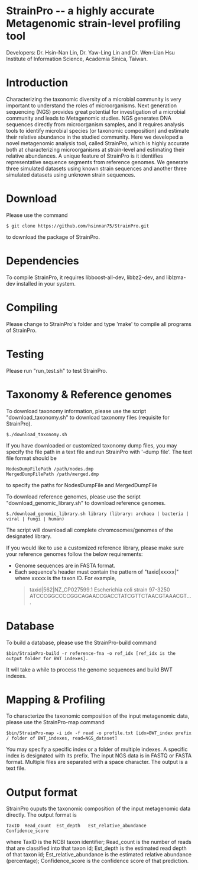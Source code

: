 StrainPro -- a highly accurate Metagenomic strain-level profiling tool
==============================
Developers: Dr. Hsin-Nan Lin, Dr. Yaw-Ling Lin and Dr. Wen-Lian Hsu Institute of Information Science, Academia Sinica, Taiwan.

# Introduction
Characterizing the taxonomic diversity of a microbial community is very important to understand the roles of microorganisms. Next generation sequencing (NGS) provides great potential for investigation of a microbial community and leads to Metagenomic studies. NGS generates DNA sequences directly from microorganism samples, and it requires analysis tools to identify microbial species (or taxonomic composition) and estimate their relative abundance in the studied community. Here we developed a novel metagenomic analysis tool, called StrainPro, which is highly accurate both at characterizing microorganisms at strain-level and estimating their relative abundances. A unique feature of StrainPro is it identifies representative sequence segments from reference genomes. We generate three simulated datasets using known strain sequences and another three simulated datasets using unknown strain sequences.

# Download
Please use the command
  ```
  $ git clone https://github.com/hsinnan75/StrainPro.git
  ```
to download the package of StrainPro.

# Dependencies
To compile StrainPro, it requires libboost-all-dev, libbz2-dev, and liblzma-dev installed in your system.

# Compiling
Please change to StrainPro's folder and type 'make' to compile all programs of StrainPro.

# Testing
Please run "run_test.sh" to test StrainPro.

# Taxonomy & Reference genomes
To download taxonomy information, please use the script "download_taxonomy.sh" to download taxonomy files (requisite for StrainPro).
  ```
  $./download_taxonomy.sh
  ```
If you have downloaded or customized taxonomy dump files, you may specify the file path in a text file and run StrainPro with '-dump file'.
The text file format should be

  ```
NodesDumpFilePath /path/nodes.dmp
MergedDumpFilePath /path/merged.dmp
  ```

to specify the paths for NodesDumpFile and MergedDumpFile

To download reference genomes, please use the script "download_genomic_library.sh" to download reference genomes.
  ```
  $./download_genomic_library.sh library (library: archaea | bacteria | viral | fungi | human)
  ```
The script will download all complete chromosomes/genomes of the designated library.

If you would like to use a customized reference library, please make sure your reference genomes follow the below requirements:
 - Genome sequences are in FASTA format.
 - Each sequence's header must contain the pattern of "taxid|xxxxx|" where xxxxx is the taxon ID. For example,
   >taxid|562|NZ_CP027599.1 Escherichia coli strain 97-3250 
   ATCCCGGCCCCGGCAGAACCGACCTATCGTTCTAACGTAAACGT....

# Database
To build a database, please use the StrainPro-build command
  ```
  $bin/StrainPro-build -r reference-fna -o ref_idx [ref_idx is the output folder for BWT indexes].
  ```
It will take a while to process the genome sequences and build BWT indexes.

# Mapping & Profiling
To characterize the taxonomic composition of the input metagenomic data, please use the StrainPro-map command
  ```
  $bin/StrainPro-map -i idx -f read -o profile.txt [idx=BWT_index prefix / folder of BWT_indexes, read=NGS_dataset]
  ```
You may specify a specific index or a folder of multiple indexes. A specific index is designated with its prefix. The input NGS data is in FASTQ or FASTA format. Multiple files are separated with a space character. The output is a text file.

# Output format
StrainPro ouputs the taxonomic composition of the input metagenomic data directly. The output format is
  ```
TaxID  Read_count  Est_depth   Est_relative_abundance   Confidence_score
  ```
where TaxID is the NCBI taxon identifier; Read_count is the number of reads that are classified into that taxon id; Est_depth is the estimated read depth of that taxon id; Est_relative_abundance is the estimated relative abundance (percentage); Confidence_score is the confidence score of that prediction.

